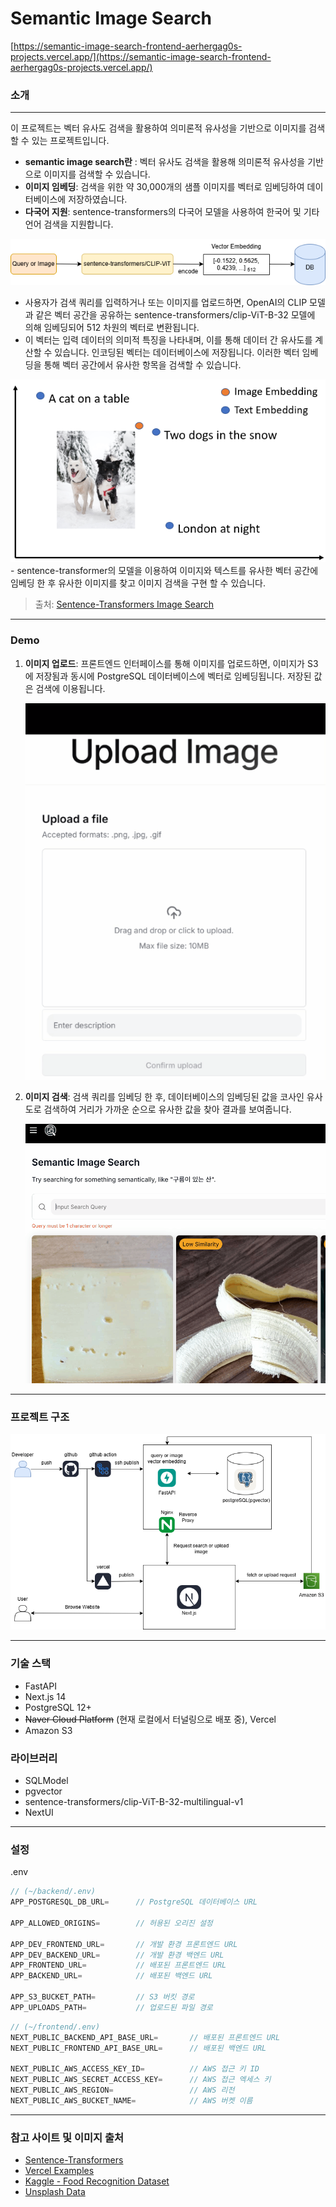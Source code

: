﻿# Semantic Image Search

[https://semantic-image-search-frontend-aerhergag0s-projects.vercel.app/](https://semantic-image-search-frontend-aerhergag0s-projects.vercel.app/)

### 소개

---

이 프로젝트는 벡터 유사도 검색을 활용하여 의미론적 유사성을 기반으로 이미지를 검색할 수 있는 프로젝트입니다.

- **semantic image search란** : 벡터 유사도 검색을 활용해 의미론적 유사성을 기반으로 이미지를 검색할 수 있습니다.
- **이미지 임베딩**: 검색을 위한 약 30,000개의 샘플 이미지를 벡터로 임베딩하여 데이터베이스에 저장하였습니다.
- **다국어 지원**: sentence-transformers의 다국어 모델을 사용하여 한국어 및 기타 언어 검색을 지원합니다.

<div align="center">
   <img alt="Image-Embedding-Flow" src="/asset/emb_flow.png"/>
</div>

- 사용자가 검색 쿼리를 입력하거나 또는 이미지를 업로드하면, OpenAI의 CLIP 모델과 같은 벡터 공간을 공유하는
  sentence-transformers/clip-ViT-B-32 모델에 의해 임베딩되어 512 차원의 벡터로 변환됩니다.
- 이 벡터는 입력 데이터의 의미적 특징을 나타내며, 이를 통해 데이터 간 유사도를 계산할 수
  있습니다. 인코딩된 벡터는 데이터베이스에 저장됩니다. 이러한 벡터 임베딩을 통해 벡터 공간에서 유사한 항목을 검색할 수 있습니다.

<div align="center">
   <img alt="ImageSearch" src="https://raw.githubusercontent.com/UKPLab/sentence-transformers/master/docs/img/ImageSearch.png"/>
</div>
- sentence-transformer의 모델을 이용하여 이미지와 텍스트를 유사한 벡터 공간에 임베딩 한 후 유사한 이미지를 찾고 이미지 검색을 구현 할 수 있습니다.

> 출처: [Sentence-Transformers Image Search](https://www.sbert.net/examples/applications/image-search/README.html)



---

### Demo

1. **이미지 업로드**: 프론트엔드 인터페이스를 통해 이미지를 업로드하면, 이미지가 S3에 저장됨과 동시에 PostgreSQL 데이터베이스에 벡터로 임베딩됩니다. 저장된 값은 검색에 이용됩니다.
   <div align="center">
      <img alt="Image-Upload-Demo" src="/asset/demo1.gif"/>
   </div>


2. **이미지 검색**: 검색 쿼리를 임베딩 한 후, 데이터베이스의 임베딩된 값을 코사인 유사도로 검색하여 거리가 가까운 순으로 유사한 값을 찾아 결과를 보여줍니다.
   <div align="center">
      <img alt="Image-Search-Demo" src="/asset/demo2.gif"/>
   </div>

---

### 프로젝트 구조

<div align="center">
   <img alt="Flow" src="/asset/flow.png"/>
</div>

---

### 기술 스택

- FastAPI
- Next.js 14
- PostgreSQL 12+
- ~~Naver Cloud Platform~~ (현재 로컬에서 터널링으로 배포 중), Vercel
- Amazon S3

### 라이브러리

- SQLModel
- pgvector
- sentence-transformers/clip-ViT-B-32-multilingual-v1
- NextUI

---
### 설정

.env

```javascript
// (~/backend/.env)
APP_POSTGRESQL_DB_URL=      // PostgreSQL 데이터베이스 URL

APP_ALLOWED_ORIGINS=        // 허용된 오리진 설정

APP_DEV_FRONTEND_URL=       // 개발 환경 프론트엔드 URL
APP_DEV_BACKEND_URL=        // 개발 환경 백엔드 URL
APP_FRONTEND_URL=           // 배포된 프론트엔드 URL
APP_BACKEND_URL=            // 배포된 백엔드 URL

APP_S3_BUCKET_PATH=         // S3 버킷 경로
APP_UPLOADS_PATH=           // 업로드된 파일 경로
```

```javascript
// (~/frontend/.env)
NEXT_PUBLIC_BACKEND_API_BASE_URL=       // 배포된 프론트엔드 URL
NEXT_PUBLIC_FRONTEND_API_BASE_URL=      // 배포된 백엔드 URL

NEXT_PUBLIC_AWS_ACCESS_KEY_ID=          // AWS 접근 키 ID
NEXT_PUBLIC_AWS_SECRET_ACCESS_KEY=      // AWS 접근 엑세스 키
NEXT_PUBLIC_AWS_REGION=                 // AWS 리전
NEXT_PUBLIC_AWS_BUCKET_NAME=            // AWS 버켓 이름
```
---
### 참고 사이트 및 이미지 출처

- [Sentence-Transformers](https://github.com/UKPLab/sentence-transformers)
- [Vercel Examples](https://github.com/vercel/examples)
- [Kaggle - Food Recognition Dataset](https://www.kaggle.com/datasets/awsaf49/food-recognition-2022-dataset)
- [Unsplash Data](https://unsplash.com/data)




